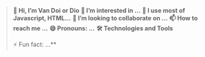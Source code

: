 > **👋 Hi, I’m Van Doi or Dio**
> **👀 I’m interested in ...**
> **🌱 I use most of Javascript, HTML...**
> **💞️ I’m looking to collaborate on ...**
> **📫 How to reach me ...**
> **😄 Pronouns: ...**
> **🛠 Technologies and Tools**
> 
> ⚡ Fun fact: ...**

<!---
doi2523/doi2523 is a ✨ special ✨ repository because its `README.md` (this file) appears on your GitHub profile.
You can click the Preview link to take a look at your changes.
--->
